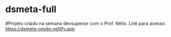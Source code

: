 # dsmeta-full

#Projeto criado na semana devsuperior com o Prof. Nélio. Link para acesso: https://dsmeta-onvito.netlify.app

